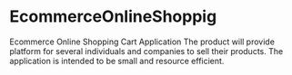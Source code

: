 # EcommerceOnlineShoppig
Ecommerce Online Shopping Cart Application The product will provide platform for several individuals and  companies to sell their products. The application is intended to be  small and resource efficient.
